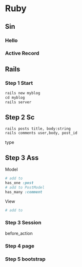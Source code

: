 # Ruby

## Sin

### Hello



### Active Record



## Rails

### Step 1 Start

```ruby
rails new myblog
cd myblog
rails server
```

## Step 2 Sc

```bash
rails posts title, body:string 
rails comments user,body, post_id
```

type 

## Step 3 Ass

Model

```ruby
# add to 
has_one :post
# add to PostModel
has_many :comment
```

View

```ruby
# add to
```





### Step 3 Session



before_action



### Step 4 page

### Step 5 bootstrap



